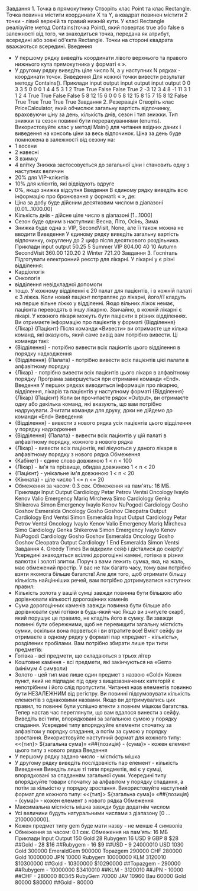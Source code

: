 Завдання 1. Точка в прямокутнику
Створіть клас Point та клас Rectangle. Точка повинна містити координати X та 
Y, а квадрат повинен містити 2 точки - лівий верхній та правий нижній кути. У 
класі Rectangle реалізуйте метод Contains(точка Point), який повертає true або 
false в залежності від того, чи знаходиться точка, передана як атрибут, всередині 
або зовні об'єкта Rectangle. Точки на стороні квадрата вважаються всередині.
Введення
- У першому рядку виведіть координати лівого верхнього та правого нижнього 
кута прямокутника у форматі «<topLeftX> <topLeftY> <bottomRightX> <bottomRightY>».
- У другому рядку виведіть ціле число N, а у наступних N рядках - координати 
точок.
Виведення
Для кожної точки вивести результат методу Contains().
Приклади
input output input output input output
0 0 3 3
5
0 0
0 1
4 4
5 3
1 2
True
True
False
False
True
2 -3 12 3
4
8 -1
11 3
1 1
2 4
True
True
False
False
5 8 12 15
6
0 0
5 8
12 15
8 15
7 15
8 12
False
True
True
True
True
True
Завдання 2. Резервація
Створіть клас PriceCalculator, який обчислює загальну вартість відпочинку, 
враховуючи ціну за день, кількість днів, сезон і тип знижки. Тип знижки та сезон 
повинні бути перерахуваннями (enums).
Використовуйте клас у методі Main() для читання вхідних даних і виведення на 
консоль ціни за весь відпочинок.
Ціна за день буде помножена в залежності від сезону на:
- 1 восени
- 2 навесні
- 3 взимку
- 4 влітку
Знижка застосовується до загальної ціни і становить одну з наступних величин
- 20% для VIP-клієнтів
- 10% для клієнтів, які відвідують вдруге
- 0%, якщо знижка відсутня
Введення
В єдиному рядку виведіть всю інформацію про бронювання у форматі:
«<pricePerDay> <numberOfDays> <season> <discountType>», де:
- Ціна за добу буде дійсним десятковим числом в діапазоні [0.01...1000.00]
- Кількість днів - дійсне ціле число в діапазоні [1...1000]
- Сезон буде одним з наступних: Весна, Літо, Осінь, Зима
- Знижка буде одна з: VIP, SecondVisit, None, але її також можна не вводити
Виведення
У єдиному рядку виведіть загальну вартість відпочинку, округлену до 2 цифр 
після десяткового роздільника.
Приклади
input output
50.25 5 Summer VIP 804.00
40 10 Autumn SecondVisit 360.00
120.20 2 Winter 721.20
Завдання 3. Госпіталь
Підготувати електронний реєстр для лікарні. У лікарні у є різні відділення:
- Кардіологія
- Онкологія
- відділення невідкладної допомоги
- тощо.
У кожному відділенні є 20 палат для пацієнтів, і в кожній палаті є 3 ліжка.
Коли новий пацієнт потрапляє до лікарні, його/її кладуть на перше вільне ліжко у
відділенні. Якщо вільних ліжок немає, пацієнта переводять в іншу лікарню.
Звичайно, в кожній лікарні є лікарі. У кожного лікаря можуть бути пацієнти в
різних відділеннях. Ви отримаєте інформацію про пацієнтів у форматі {Відділення}
{Лікар} {Пацієнт}
Після команди «Вивести» ви отримаєте ще кілька команд, які вказують, який
саме вивід вам потрібно вивести. Ці команди такі:
- {Відділення} - потрібно вивести всіх пацієнтів цього відділення в порядку
надходження
- {Відділення} {Палата} - потрібно вивести всіх пацієнтів цієї палати в
алфавітному порядку
- {Лікар} - потрібно вивести всіх пацієнтів цього лікаря в алфавітному порядку
Програма завершується при отриманні команди «End».
Введення
У перших рядках виводиться інформація про лікарню, відділення, лікарів та
пацієнтів у наступному форматі
{Відділення} {Лікар} {Пацієнт}
Коли ви прочитаєте рядок «Output», ви отримаєте одну або декілька команд, які
вказують, що вам потрібно надрукувати.
Зчитати команди для друку, доки не дійдемо до команди «End»
Виведення
- {Відділення} - вивести з нового рядка усіх пацієнтів цього відділення у
порядку надходження
- {Відділення} {Палата} - вивести всіх пацієнтів у цій палаті в алфавітному
порядку, кожного з нового рядка
- {Лікар} - вивести всіх пацієнтів, які лікуються у даного лікаря в
алфавітному порядку з нового рядка
Обмеження
- {Кабінет} - єдине слово довжиною 1 < n < 100
- {Лікар} - ім'я та прізвище, обидва довжиною 1 < n < 20
- {Пацієнт} - унікальне ім'я довжиною 1 < n < 20
- {Кімната} - ціле число 1 <= n <= 20
- Обмеження за часом: 0.3 сек. Обмеження на пам'ять: 16 МБ.
Приклади
Input Output
Cardiology Petar Petrov Ventsi
Oncology Ivaylo Kenov Valio
Emergency Mariq Mircheva Simo
Cardiology Genka Shikerova Simon
Emergency Ivaylo Kenov NuPogodi
Cardiology Gosho Goshov Esmeralda
Oncology Gosho Goshov Cleopatra
Output
Cardiology
End
Ventsi
Simon
Esmeralda
Input Output
Cardiology Petar Petrov Ventsi
Oncology Ivaylo Kenov Valio
Emergency Mariq Mircheva Simo
Cardiology Genka Shikerova Simon
Emergency Ivaylo Kenov NuPogodi
Cardiology Gosho Goshov Esmeralda
Oncology Gosho Goshov Cleopatra
Output
Cardiology 1
End
Esmeralda
Simon
Ventsi
Завдання 4. Greedy Times
Ви відкрили сейф і дісталися до скарбу! Усередині знаходяться всілякі 
дорогоцінні камені, готівка в різних валютах і золоті злитки. Поруч з вами лежить 
сумка, яка, на жаль, має обмежений простір. У вас не так багато часу, тому вам 
потрібно взяти якомога більше багатств! Але для того, щоб отримати більшу кількість 
найцінніших речей, вам потрібно дотримуватися наступних правил:
- Кількість золота у вашій сумці завжди повинна бути більшою або дорівнювати 
кількості дорогоцінних каменів
- Сума дорогоцінних каменів завжди повинна бути більше або дорівнювати сумі 
готівки в будь-який час
Якщо ви зчитуєте скарб, який порушує це правило, не кладіть його в сумку. Ви 
завжди повинні бути обережними, щоб не перевищити загальну місткість сумки, 
оскільки вона порветься і ви втратите все! Вміст сейфу ви отримаєте в одному рядку 
у форматі пар «предмет - кількість», розділених пробілами. Вам потрібно збирати 
лише три типи предметів:
- Готівка - всі предмети, що складаються з трьох літер 
- Коштовне каміння - всі предмети, які закінчуються на «Gem» (мінімум 4 
символи)
- Золото - цей тип має лише один предмет з назвою «Gold»
Кожен пункт, який не підпадає під одну з вищезазначених категорій є 
непотрібним і його слід пропустити. Читання назв елементів повинно бути НЕЗАЛЕЖНИМ 
від регістру. Ви повинні підсумовувати кількість елементів з однаковими назвами.
Якщо ви дотримувались цих правил, то повинні були успішно втекти з повним мішком 
багатства. 
Тепер настав час переглянути, що вам вдалося винести з сейфу. Виведіть всі 
типи, впорядковані за загальною сумою у порядку спадання. Усередині типу 
впорядкуйте елементи спочатку за алфавітом у порядку спадання, а потім за сумою у 
порядку зростання. Використовуйте наступний формат для кожного типу:
«<{тип}> ${загальна сума}»
«##{позиція} - {сума}» - кожен елемент цього типу з нового рядка
Введення
- У першому рядку задано число - місткість мішка
- У другому рядку виведіть послідовність пар елемент - кількість
Виведення
Виведіть лише ті типи предметів, які є у сумці, впорядковані за спаданням 
загальної суми. Усередині типу впорядкуйте товари спочатку за алфавітом у порядку 
спадання, а потім за кількістю у порядку зростання. Використовуйте наступний 
формат для кожного типу:
«<{тип}> ${загальна сума}»
«##{позиція} - {сума}» - кожен елемент з нового рядка
Обмеження
- Максимальна місткість мішка завжди буде додатнім числом
- Усі величини будуть натуральними числами з діапазону [0 ... 2100000000].
- Кожен предмет типу gem буде мати назву - не менше 4 символів
- Обмеження за часом: 0.1 сек. Обмеження на пам'ять: 16 МБ
Приклади
Input Output
150
Gold 28 Rubygem 16 USD 9 GBP 8
<Gold> $28
##Gold - 28
<Gem> $16
##Rubygem - 16
<Cash> $9
##USD - 9
24000010
USD 1030 Gold 300000 EmeraldGem 900000
Topazgem 290000 CHF 280000 Gold
10000000 JPN 10000 Rubygem 10000000
KLM 3120010
<Gold> $10300000
##Gold - 10300000
<Gem> $10290000
##Topazgem - 290000
##Rubygem - 10000000
<Cash> $3410010
##KLM - 3120010
##JPN - 10000
##CHF - 280000
80345
RubyGem 70000 JAV 10960 Bau 60000 Gold
80000
<Gold> $80000
##Gold - 80000
